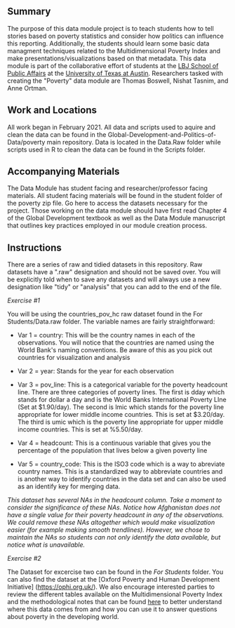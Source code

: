 ## Summary 
The purpose of this data module project is to teach students how to tell stories based on poverty statistics and consider how politics can influence this reporting. Additionally, the students should learn some basic data managment techniques related to the Multidimensional Poverty Index and make presentations/visualizations based on that metadata. This data module is part of the collaborative effort of students at the [LBJ School of Public Affairs](https://lbj.utexas.edu/) at the [University of Texas at Austin](https://utexas.edu/). Researchers tasked with creating the "Poverty" data module are Thomas Boswell, Nishat Tasnim, and Anne Ortman. 

## Work and Locations 
All work began in February 2021. All data and scripts used to aquire and clean the data can be found in the Global-Development-and-Politics-of-Data/poverty main repository. Data is located in the Data.Raw folder while scripts used in R to clean the data can be found in the Scripts folder. 

## Accompanying Materials
The Data Module has student facing and researcher/professor facing materials. All student facing materials will be found in the student folder of the poverty zip file. Go here to access the datasets necessary for the project. Those working on the data module should have first read Chapter 4 of the Global Development textbook as well as the Data Module manuscript that outlines key practices employed in our module creation process.

## Instructions
There are a series of raw and tidied datasets in this repository. Raw datasets have a ".raw" designation and should not be saved over. You will be explicitly told when to save any datasets and will always use a new designation like "tidy" or "analysis" that you can add to the end of the file. 

*Exercise #1* 

You will be using the countries_pov_hc raw dataset found in the For Students/Data.raw folder. The variable names are fairly straightforward:

* Var 1 = country: This will be the country names in each of the observations. You will notice that the countries are named using the World Bank's naming conventions. Be aware of   this as you pick out countries for visualization and analysis 

* Var 2 = year: Stands for the year for each observation 

* Var 3 = pov_line: This is a categorical variable for the poverty headcount line. There are three categories of poverty lines. The first is dday which stands for dollar a day and  is the World Banks International Poverty LIne (Set at $1.90/day). The second is lmic which stands for the poverty line appropriate for lower middle income countries. This is set   at $3.20/day. The third is umic which is the poverty line appropriate for upper middle income countries. This is set at %5.50/day. 

* Var 4 = headcount: This is a continuous variable that gives you the percentage of the population that lives below a given poverty line 

* Var 5 = country_code: This is the ISO3 code which is a way to abreviate country names. This is a standardized way to abbreviate countries and is another way to identify           countries in the data set and can also be used as an identify key for merging data. 

*This dataset has several NAs in the headcount column. Take a moment to consider the significance of these NAs. Notice how Afghanistan does not have a single value for their poverty headcount in any of the observations. We could remove these NAs altogether which would make visualization easier (for example making smooth trendlines). However, we chose to maintain the NAs so students can not only identify the data available, but notice what is unavailable.* 

*Exercise #2* 

The Dataset for excercise two can be found in the *For Students* folder. You can also find the dataset at the [Oxford Poverty and Human Development Initiative] (https://ophi.org.uk/). We also encourage interested parties to review the different tables available on the Multidimensional Poverty Index and the methodological notes that can be found [here](https://ophi.org.uk/publications/mpi-methodological-notes/) to better understand where this data comes from and how you can use it to answer questions about poverty in the developing world. 

  
  
  
  
